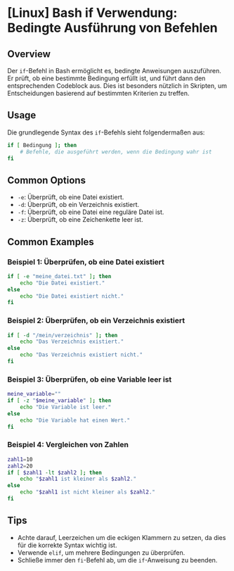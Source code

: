 # [Linux] Bash if Verwendung: Bedingte Ausführung von Befehlen

## Overview
Der `if`-Befehl in Bash ermöglicht es, bedingte Anweisungen auszuführen. Er prüft, ob eine bestimmte Bedingung erfüllt ist, und führt dann den entsprechenden Codeblock aus. Dies ist besonders nützlich in Skripten, um Entscheidungen basierend auf bestimmten Kriterien zu treffen.

## Usage
Die grundlegende Syntax des `if`-Befehls sieht folgendermaßen aus:

```bash
if [ Bedingung ]; then
    # Befehle, die ausgeführt werden, wenn die Bedingung wahr ist
fi
```

## Common Options
- `-e`: Überprüft, ob eine Datei existiert.
- `-d`: Überprüft, ob ein Verzeichnis existiert.
- `-f`: Überprüft, ob eine Datei eine reguläre Datei ist.
- `-z`: Überprüft, ob eine Zeichenkette leer ist.

## Common Examples

### Beispiel 1: Überprüfen, ob eine Datei existiert
```bash
if [ -e "meine_datei.txt" ]; then
    echo "Die Datei existiert."
else
    echo "Die Datei existiert nicht."
fi
```

### Beispiel 2: Überprüfen, ob ein Verzeichnis existiert
```bash
if [ -d "/mein/verzeichnis" ]; then
    echo "Das Verzeichnis existiert."
else
    echo "Das Verzeichnis existiert nicht."
fi
```

### Beispiel 3: Überprüfen, ob eine Variable leer ist
```bash
meine_variable=""
if [ -z "$meine_variable" ]; then
    echo "Die Variable ist leer."
else
    echo "Die Variable hat einen Wert."
fi
```

### Beispiel 4: Vergleichen von Zahlen
```bash
zahl1=10
zahl2=20
if [ $zahl1 -lt $zahl2 ]; then
    echo "$zahl1 ist kleiner als $zahl2."
else
    echo "$zahl1 ist nicht kleiner als $zahl2."
fi
```

## Tips
- Achte darauf, Leerzeichen um die eckigen Klammern zu setzen, da dies für die korrekte Syntax wichtig ist.
- Verwende `elif`, um mehrere Bedingungen zu überprüfen.
- Schließe immer den `fi`-Befehl ab, um die `if`-Anweisung zu beenden.